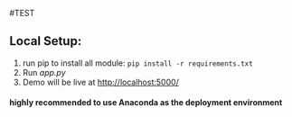 #TEST

## Local Setup:
 1. run pip to install all module: `pip install -r requirements.txt`
 2. Run *app.py*
 3. Demo will be live at [http://localhost:5000/](http://localhost:5000/)

#### highly recommended to use Anaconda as the deployment environment

